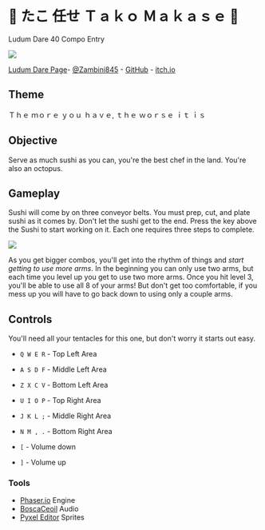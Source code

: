 # 🐙 たこ 任せ Ｔａｋｏ Ｍａｋａｓｅ 🍣 #
Ludum Dare 40 Compo Entry

![][21]

[Ludum Dare Page][0]- [@Zambini845][1] - [GitHub][2] - [itch.io][3]

## Theme ##
Ｔｈｅ ｍｏｒｅ ｙｏｕ ｈａｖｅ, ｔｈｅ ｗｏｒｓｅ ｉｔ ｉｓ

## Objective ##
Serve as much sushi as you can, you're the best chef in the land. You're also an octopus.

## Gameplay ##
Sushi will come by on three conveyor belts. You must prep, cut, and plate sushi as it comes by. Don't let the sushi get to the end. Press the key above the Sushi to start working on it. Each one requires three steps to complete.

![][20]

As you get bigger combos, you'll get into the rhythm of things and *start getting to use more arms*. In the beginning you can only use two arms, but each time you level up you get to use two more arms. Once you hit level 3, you'll be able to use all 8 of your arms! But don't get too comfortable, if you mess up you will have to go back down to using only a couple arms.

## Controls ##
You'll need all your tentacles for this one, but don't worry it starts out easy.

* `Q W E R` - Top Left Area
* `A S D F` - Middle Left Area
* `Z X C V` - Bottom Left Area
* `U I O P` - Top Right Area
* `J K L ;` - Middle Right Area
* `N M , .` - Bottom Right Area

* `[` - Volume down
* `]` - Volume up

### Tools ###
* [Phaser.io][10] Engine
* [BoscaCeoil][11] Audio
* [Pyxel Editor][12] Sprites

[0]: https://ldjam.com/events/ludum-dare/40/takomakase
[1]: https://twitter.com/zambini845
[2]: https://github.com/randonia/ld40
[3]: https://zambini.itch.io/takomakase

[10]: https://phaser.io
[11]: http://boscaceoil.net
[12]: http://pyxeledit.com

[20]: https://raw.githubusercontent.com/randonia/ld40/master/screenshots/howto_01.gif
[21]: https://raw.githubusercontent.com/randonia/ld40/master/screenshots/cover.png
